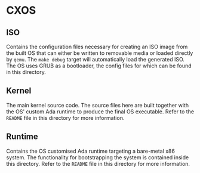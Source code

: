 
# CXOS

## ISO
Contains the configuration files necessary for creating an ISO image from the built OS that can either be written to removable media or loaded directly by `qemu`. The `make debug` target will automatically load the generated ISO. The OS uses GRUB as a bootloader, the config files for which can be found in this directory.

## Kernel
The main kernel source code. The source files here are built together with the OS' custom Ada runtime to produce the final OS executable. Refer to the `README` file in this directory for more information.

## Runtime
Contains the OS customised Ada runtime targeting a bare-metal x86 system. The functionality for bootstrapping the system is contained inside this directory. Refer to the `README` file in this directory for more information.
